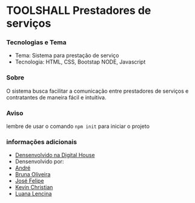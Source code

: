 # TOOLSHALL Prestadores de serviços
 ### Tecnologias e Tema
 - Tema: Sistema para prestação de serviço
 - Tecnologia: HTML, CSS, Bootstap NODE, Javascript
 ### Sobre
O sistema busca facilitar a comunicação entre prestadores de serviços e contratantes de maneira fácil e intuitiva.

 ### Aviso
 lembre de usar o comando `npm init` para iniciar o projeto
### informações adicionais

   - [Densenvolvido na Digital House](https://www.digitalhouse.com/br/)
   - Densenvolvido por:
   - [André](https://github.com/siqueiraandre88)
   - [Bruna Oliveira](https://github.com/brunaoflofl)
   - [José Felipe](https://github.com/joseFelipe7)
   - [Kevin Christian](https://github.com/kevinnchristian)
   - [Luana Lencina](https://github.com/LuanaLencinaS)
   

    

    

